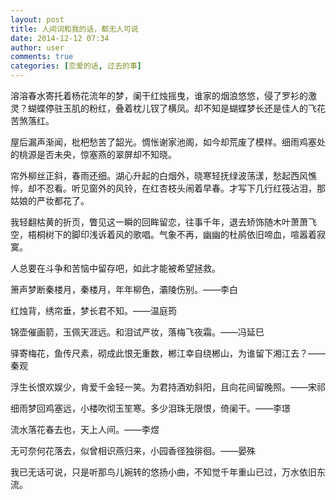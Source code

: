 ```yaml
---
layout: post
title: 人间词和我的话，都无人可说
date: 2014-12-12 07:34
author: user
comments: true
categories: [恋爱的话, 过去的事]
---
```

溶溶春水寄托着杨花流年的梦，阑干红烛摇曳，谁家的烟浪悠悠，侵了罗衫的激灵？蝴蝶停驻玉肌的粉红，叠着枕儿钗了横凤。却不知是蝴蝶梦长还是佳人的飞花苦煞落红。

屋后漏声渐闻，枇杷愁苦了韶光。惆怅谢家池阁，如今却荒废了模样。细雨鸡塞处的桃源是否未央，惊塞燕的翠屏却不知晓。

帘外柳丝正斜，春雨还细。湖心升起的白烟外，晓寒轻抚绿波荡漾，愁起西风憔悴，却不忍看。听见窗外的风铃，在红杏枝头闹着早春。才写下几行红筏沾泪，那姑娘的严妆都花了。

我轻翻枯黄的折页，瞥见这一瞬的回眸留恋，往事千年，退去矫饰随木叶萧萧飞空，梧桐树下的脚印浅诉着风的歌唱。气象不再，幽幽的杜鹃依旧啼血，喧嚣着寂寞。

人总要在斗争和苦恼中留存吧，如此才能被希望拯救。

箫声梦断秦楼月，秦楼月，年年柳色，灞陵伤别。——李白

红烛背，绣帘垂，梦长君不知。——温庭筠

锦壶催画箭，玉佩天涯远。和泪试严妆，落梅飞夜霜。——冯延巳

驿寄梅花，鱼传尺素，砌成此恨无重数，郴江幸自绕郴山，为谁留下湘江去？——秦观

浮生长恨欢娱少，肯爱千金轻一笑。为君持酒劝斜阳，且向花间留晚照。——宋祁

细雨梦回鸡塞远，小楼吹彻玉笙寒。多少泪珠无限恨，倚阑干。——李璟

流水落花春去也，天上人间。——李煜

无可奈何花落去，似曾相识燕归来，小园香径独徘徊。——晏殊

我已无话可说，只是听那鸟儿婉转的悠扬小曲，不知觉千年重山已过，万水依旧东流。
